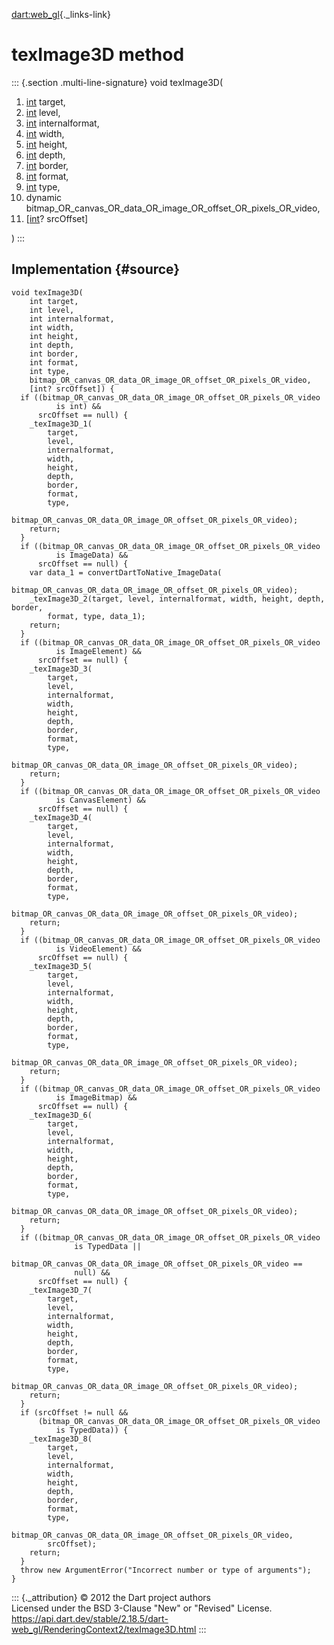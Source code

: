 [dart:web\_gl](../../dart-web_gl/dart-web_gl-library){._links-link}

texImage3D method
=================

::: {.section .multi-line-signature}
void texImage3D(

1.  [int](../../dart-core/int-class) target,
2.  [int](../../dart-core/int-class) level,
3.  [int](../../dart-core/int-class) internalformat,
4.  [int](../../dart-core/int-class) width,
5.  [int](../../dart-core/int-class) height,
6.  [int](../../dart-core/int-class) depth,
7.  [int](../../dart-core/int-class) border,
8.  [int](../../dart-core/int-class) format,
9.  [int](../../dart-core/int-class) type,
10. dynamic
    bitmap\_OR\_canvas\_OR\_data\_OR\_image\_OR\_offset\_OR\_pixels\_OR\_video,
11. \[[int](../../dart-core/int-class)? srcOffset\]

)
:::

Implementation {#source}
--------------

``` {.language-dart data-language="dart"}
void texImage3D(
    int target,
    int level,
    int internalformat,
    int width,
    int height,
    int depth,
    int border,
    int format,
    int type,
    bitmap_OR_canvas_OR_data_OR_image_OR_offset_OR_pixels_OR_video,
    [int? srcOffset]) {
  if ((bitmap_OR_canvas_OR_data_OR_image_OR_offset_OR_pixels_OR_video
          is int) &&
      srcOffset == null) {
    _texImage3D_1(
        target,
        level,
        internalformat,
        width,
        height,
        depth,
        border,
        format,
        type,
        bitmap_OR_canvas_OR_data_OR_image_OR_offset_OR_pixels_OR_video);
    return;
  }
  if ((bitmap_OR_canvas_OR_data_OR_image_OR_offset_OR_pixels_OR_video
          is ImageData) &&
      srcOffset == null) {
    var data_1 = convertDartToNative_ImageData(
        bitmap_OR_canvas_OR_data_OR_image_OR_offset_OR_pixels_OR_video);
    _texImage3D_2(target, level, internalformat, width, height, depth, border,
        format, type, data_1);
    return;
  }
  if ((bitmap_OR_canvas_OR_data_OR_image_OR_offset_OR_pixels_OR_video
          is ImageElement) &&
      srcOffset == null) {
    _texImage3D_3(
        target,
        level,
        internalformat,
        width,
        height,
        depth,
        border,
        format,
        type,
        bitmap_OR_canvas_OR_data_OR_image_OR_offset_OR_pixels_OR_video);
    return;
  }
  if ((bitmap_OR_canvas_OR_data_OR_image_OR_offset_OR_pixels_OR_video
          is CanvasElement) &&
      srcOffset == null) {
    _texImage3D_4(
        target,
        level,
        internalformat,
        width,
        height,
        depth,
        border,
        format,
        type,
        bitmap_OR_canvas_OR_data_OR_image_OR_offset_OR_pixels_OR_video);
    return;
  }
  if ((bitmap_OR_canvas_OR_data_OR_image_OR_offset_OR_pixels_OR_video
          is VideoElement) &&
      srcOffset == null) {
    _texImage3D_5(
        target,
        level,
        internalformat,
        width,
        height,
        depth,
        border,
        format,
        type,
        bitmap_OR_canvas_OR_data_OR_image_OR_offset_OR_pixels_OR_video);
    return;
  }
  if ((bitmap_OR_canvas_OR_data_OR_image_OR_offset_OR_pixels_OR_video
          is ImageBitmap) &&
      srcOffset == null) {
    _texImage3D_6(
        target,
        level,
        internalformat,
        width,
        height,
        depth,
        border,
        format,
        type,
        bitmap_OR_canvas_OR_data_OR_image_OR_offset_OR_pixels_OR_video);
    return;
  }
  if ((bitmap_OR_canvas_OR_data_OR_image_OR_offset_OR_pixels_OR_video
              is TypedData ||
          bitmap_OR_canvas_OR_data_OR_image_OR_offset_OR_pixels_OR_video ==
              null) &&
      srcOffset == null) {
    _texImage3D_7(
        target,
        level,
        internalformat,
        width,
        height,
        depth,
        border,
        format,
        type,
        bitmap_OR_canvas_OR_data_OR_image_OR_offset_OR_pixels_OR_video);
    return;
  }
  if (srcOffset != null &&
      (bitmap_OR_canvas_OR_data_OR_image_OR_offset_OR_pixels_OR_video
          is TypedData)) {
    _texImage3D_8(
        target,
        level,
        internalformat,
        width,
        height,
        depth,
        border,
        format,
        type,
        bitmap_OR_canvas_OR_data_OR_image_OR_offset_OR_pixels_OR_video,
        srcOffset);
    return;
  }
  throw new ArgumentError("Incorrect number or type of arguments");
}
```

::: {._attribution}
© 2012 the Dart project authors\
Licensed under the BSD 3-Clause \"New\" or \"Revised\" License.\
<https://api.dart.dev/stable/2.18.5/dart-web_gl/RenderingContext2/texImage3D.html>
:::
